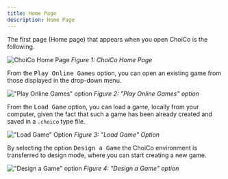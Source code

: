 ```yaml
---
title: Home Page
description: Home Page
---
```


The first page (Home page) that appears when you open ChoiCo is the following.

![ChoiCo Home Page](@images/choico/choico_2_1.png)
_Figure 1: ChoiCo Home Page_

From the <kbd class="kbd">Play Online Games</kbd> option, you can open an existing game from those
displayed in the drop-down menu.

!["Play Online Games" option](@images/choico/choico_2_2.png)
_Figure 2: "Play Online Games" option_

From the <kbd class="kbd">Load Game</kbd> option, you can load a game, locally from your
computer, given the fact that such a game has been already created and saved in
a <code class="rounded">.choico</code> type file.

!["Load Game" Option](@images/choico/choico_2_3.png)
_Figure 3: "Load Game" Option_

By selecting the option <kbd class="kbd">Design a Game</kbd> the ChoiCo environment is
transferred to design mode, where you can start creating a new game.

!["Design a Game" option](@images/choico/choico_2_4.png)
_Figure 4: "Design a Game" option_
